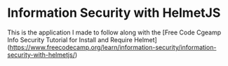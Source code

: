 # Information Security with HelmetJS

This is the application I made to follow along with the [Free Code Cgeamp Info Security Tutorial for Install and Require Helmet] (https://www.freecodecamp.org/learn/information-security/information-security-with-helmetjs/)

